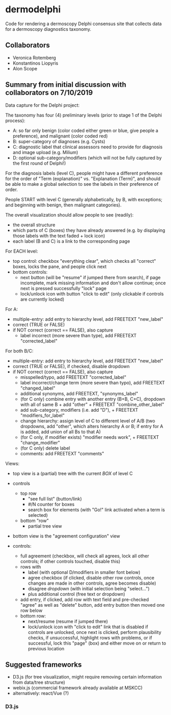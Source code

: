 # dermodelphi
Code for rendering a dermoscopy Delphi consensus site that collects data
for a dermoscopy diagnostics taxonomy.

## Collaborators
- Veronica Rotemberg
- Konstantinos Liopyris
- Alon Scope

## Summary from initial discussion with collaborators on 7/10/2019
Data capture for the Delphi project:

The taxonomy has four (4) preliminary levels (prior to stage 1 of the Delphi process):

- A: so far only benign (color coded either green or blue, give people a preference), and malignant (color coded red)
- B: super-category of diagnoses (e.g. Cysts)
- C: diagnostic label that clinical assessors need to provide for diagnosis and image upload (e.g. Milium)
- D: optional sub-category/modifiers (which will not be fully captured by the first round of Delphi!)

For the diagnosis labels (level C), people might have a different preference
for the order of "Term (explanation)" vs. "Explanation (Term)", and should be
able to make a global selection to see the labels in their preference of order.

People START with level C (generally alphabetically, by B, with exceptions;
and beginning with benign, then malignant categories).

The overall visualization should allow people to see (readily):

- the overall structure
- which parts of C (boxes) they have already answered (e.g. by displaying those labels with the text faded + lock icon)
- each label (B and C) is a link to the corresponding page

For EACH level:

- top control: checkbox "everything clear", which checks all "correct" boxes, locks the pane, and people click next
- bottom controls:
  - next button (will be "resume" if jumped there from search), if page incomplete, mark missing information and don't allow continue; once next is pressed successfully "lock" page
  - lock/unlock icon with button "click to edit" (only clickable if controls are currently locked)

For A:

- multiple-entry: add entry to hierarchy level, add FREETEXT "new_label"
- correct (TRUE or FALSE)
- if NOT correct (correct == FALSE), also capture
  - label incorrect (more severe than type), add FREETEXT "corrected_label"

For both B/C:

- multiple-entry: add entry to hierarchy level, add FREETEXT "new_label"
- correct (TRUE or FALSE), if checked, disable dropdown
- if NOT correct (correct == FALSE), also capture
  - misspelled/typo, add FREETEXT "corrected_label"
  - label incorrect/change term (more severe than typo), add FREETEXT "changed_label"
  - additional synonyms, add FREETEXT, "synonyms_label"
  - (for C only) combine entry with another entry (B+B, C+C), dropdown with all of same B + add "other" + FREETEXT "combine_other_label"
  - add sub-category, modifiers (i.e. add "D"), + FREETEXT "modifiers_for_label"
  - change hierarchy: assign level of C to different level of A/B (two dropdowns, add "other", which alters hierarchy A or B; if entry for A is added, add union of all Bs to that A)
  - (for C only, if modifier exists) "modifier needs work", + FREETEXT "change_modifier"
  - (for C only) delete label
  - comments: add FREETEXT "comments"

Views:

- top view is a (partial) tree with the current *BOX* of level C
- controls
  - top row
    - "see full list" (button/link)
    - #/N counter for boxes
    - search box for elements (with "Go!" link activated when a term is selected)
  - bottom "row"
    - partial tree view

- bottom view is the "agreement configuration" view
- controls:
  - full agreement (checkbox, will check all agrees, lock all other controls; if other controls touched, disable this)
  - rows with
    - label (with optional D/modifiers in smaller font below)
    - agree checkbox (if clicked, disable other row controls, once changes are made in other controls, agree becomes disable)
    - disagree *dropdown* (with initial selection being "select...")
    - plus additional control (free text or dropdown)
  - add entry, if clicked, add row with text field and pre-checked "agree" as well as "delete" button, add entry button then moved one row below
  - bottom row:
    - next/resume (resume if jumped there)
    - lock/unlock icon with "click to edit" link that is disabled if controls are unlocked, once next is clicked, perform plausibility checks, if unsuccessful, highlight rows with problems, or if successful, lock this "page" (box) and either move on or return to previous location

## Suggested frameworks
- D3.js (for tree visualization, might require removing certain information from data/tree structure)
- webix.js (commercial framework already available at MSKCC)
- alternatively: react/Vue (?)

### D3.js
